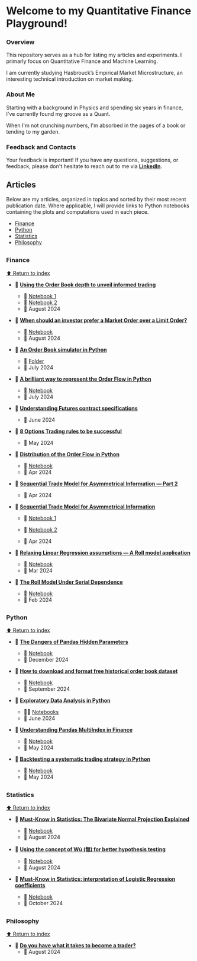 # Welcome to my Quantitative Finance Playground!

### Overview
This repository serves as a hub for listing my articles and experiments. I primarly focus on Quantitative Finance and Machine Learning.

I am currently studying Hasbrouck’s Empirical Market Microstructure, an interesting technical introduction on market making.

 
### About Me
Starting with a background in Physics and spending six years in finance, I've currently found my groove as a Quant.

When I'm not crunching numbers, I'm absorbed in the pages of a book or tending to my garden.


### Feedback and Contacts
Your feedback is important! If you have any questions, suggestions, or feedback, please don't hesitate to reach out to me via [**LinkedIn**](https://www.linkedin.com/in/luigi-battistoni/).


## Articles
Below are my articles, organized in topics and sorted by their most recent publication date. Where applicable, I will provide links to Python notebooks containing the plots and computations used in each piece.

- [Finance](#finance️)
- [Python](#python)
- [Statistics](#statistics)
- [Philosophy](#philosophy)

## 
##

### **Finance**
[⬆️ Return to index](#articles)

- 📄 **[Using the Order Book depth to unveil informed trading](https://medium.com/@lu.battistoni/using-the-order-book-depth-to-unveil-informed-trading-bc92b5288d94)**
  - 📓 [Notebook 1](https://github.com/Peropero0/quantitative_finance_playground/blob/main/notebooks/Hasbrouck_Market_Microstructure/order_book_simulations/experiment_2_informed_traders_and_depth.ipynb)
  - 📙 [Notebook 2](https://github.com/Peropero0/quantitative_finance_playground/blob/main/notebooks/Hasbrouck_Market_Microstructure/order_book_simulations/experiment_3_risk_and_depth.ipynb)
  - 📅 August 2024

- 📄 **[When should an investor prefer a Market Order over a Limit Order?](https://medium.com/@lu.battistoni/when-should-an-investor-prefer-a-market-order-over-a-limit-order-593bc0fd6dd9)**
  - 📓 [Notebook](https://github.com/Peropero0/quantitative_finance_playground/blob/main/notebooks/Hasbrouck_Market_Microstructure/order_book_simulations/experiment_1_CMSW_framework.ipynb)
  - 📅 August 2024

- 📄 [**An Order Book simulator in Python**](https://medium.com/@lu.battistoni/an-order-book-simulator-in-python-b7b59ec82258)  
  - 📁 [Folder](https://github.com/Peropero0/quantitative_finance_playground/tree/main/notebooks/Hasbrouck_Market_Microstructure/order_book_simulations)
  - 📅 July 2024


- 📄 [**A brilliant way to represent the Order Flow in Python**](https://medium.com/@lu.battistoni/a-brilliant-way-to-represent-the-order-flow-in-python-fb96318e1070)
  - 📓 [Notebook](https://github.com/Peropero0/quantitative_finance_playground/blob/main/notebooks/Hasbrouck_Market_Microstructure/order_book_simulations/order_flow_representation.ipynb)
  - 📅 July 2024

- 📄 [**Understanding Futures contract specifications**](https://medium.com/@lu.battistoni/understanding-futures-contract-specifications-c8be50844acd)
   - 📅 June 2024




- 📄 [**8 Options Trading rules to be successful**](https://medium.com/@lu.battistoni/8-options-trading-rules-to-be-successful-5418f469137f)
   - 📅 May 2024



- 📄 [**Distribution of the Order Flow in Python**](https://medium.com/technological-singularity/distribution-of-the-order-flow-in-python-d7ba059dbf13)
  - 📓 [Notebook](https://github.com/Peropero0/quantitative_finance_playground/blob/main/notebooks/Hasbrouck_Market_Microstructure/sequential_trade_model_part_3.ipynb)
  - 📅 Apr 2024


- 📄 [**Sequential Trade Model for Asymmetrical Information — Part 2**](https://medium.com/technological-singularity/sequential-trade-model-for-asymmetrical-information-part-2-74ce13070bdd)
  - 📅 Apr 2024

 

- 📄 [**Sequential Trade Model for Asymmetrical Information**](https://medium.com/@lu.battistoni/sequential-trade-model-for-asymmetrical-information-54245268f802)
  - 📓 [Notebook 1](https://github.com/Peropero0/quantitative_finance_playground/blob/main/notebooks/Hasbrouck_Market_Microstructure/sequential_trade_model.ipynb)

  - 📙 [Notebook 2](https://github.com/Peropero0/quantitative_finance_playground/blob/main/notebooks/Hasbrouck_Market_Microstructure/sequential_trade_model_part_2.ipynb)  
  - 📅 Apr 2024


- 📄 [**Relaxing Linear Regression assumptions — A Roll model application**](https://medium.com/@lu.battistoni/relaxing-linear-regression-assumptions-a-roll-model-application-59e310dde6ce)
  - 📓 [Notebook](https://github.com/Peropero0/quantitative_finance_playground/blob/main/notebooks/Hasbrouck_Market_Microstructure/roll_model_relaxing_of_assumptions.ipynb)
  - 📅 Mar 2024    


- 📄 [**The Roll Model Under Serial Dependence**](https://python.plainenglish.io/roll-model-under-serial-dependence-f9ba693446f9)
  - 📓 [Notebook](https://github.com/Peropero0/quantitative_finance_playground/blob/main/notebooks/Hasbrouck_Market_Microstructure/roll_model_serial_dependence.ipynb)
  - 📅 Feb 2024


##
### **Python**
[⬆️ Return to index](#articles)

- 📄 [**The Dangers of Pandas Hidden Parameters**](https://medium.com/@lu.battistoni/the-dangers-of-pandas-hidden-parameters-1e6a013345e0)
  - 📓 [Notebook](https://github.com/Peropero0/quantitative_finance_playground/blob/main/notebooks/general_python_tutorials/dangers_of_hidden_parameters.ipynb)
  - 📅 December 2024

- 📄 [**How to download and format free historical order book dataset**](https://medium.com/@lu.battistoni/how-to-download-and-format-free-historical-order-book-dataset-16b3a84a8e0e) 
  - 📓 [Notebook](https://github.com/Peropero0/quantitative_finance_playground/blob/main/notebooks/finance_notebooks/bybit_flow_analysis/format_flow_from_bybit.ipynb)
  - 📅 September 2024

- 📄 [**Exploratory Data Analysis in Python**](https://medium.com/@lu.battistoni/exploratory-data-analysis-in-python-6a41a7505f5b) 
  - 📓📙 [Notebooks](https://github.com/Peropero0/quantitative_finance_playground/tree/main/notebooks/finance_notebooks/temperature_analysis)
  - 📅 June 2024

- 📄 [**Understanding Pandas MultiIndex in Finance**](https://medium.com/@lu.battistoni/understanding-pandas-multiindex-in-finance-cdfdda16f792)
  - 📓 [Notebook](https://github.com/Peropero0/quantitative_finance_playground/blob/main/notebooks/general_python_tutorials/multiindexing_tutorial.ipynb)
  - 📅 May 2024


- 📄 [**Backtesting a systematic trading strategy in Python**](https://medium.com/@lu.battistoni/backtesting-a-systematic-trading-strategy-in-python-e08263e888ab)
  - 📓 [Notebook](https://github.com/Peropero0/quantitative_finance_playground/blob/main/notebooks/simple_vectorial_backtest/simple_vectorial_backtest.ipynb)
  - 📅 May 2024

##
### Statistics
[⬆️ Return to index](#articles)

- 📄 **[Must-Know in Statistics: The Bivariate Normal Projection Explained](https://medium.com/@lu.battistoni/must-know-in-statistics-the-bivariate-normal-projection-explained-ace7b2f70b5b)**
  - 📓 [Notebook](https://github.com/Peropero0/quantitative_finance_playground/blob/main/notebooks/Hasbrouck_Market_Microstructure/bivariate_normal_projection.ipynb)
  - 📅 August 2024

- 📄 **[Using the concept of Wú (無) for better hypothesis testing](https://medium.com/@lu.battistoni/using-the-concept-of-w%C3%BA-%E7%84%A1-for-better-hypothesis-testing-689fdbafaaf6)**
  - 📓 [Notebook](https://github.com/Peropero0/quantitative_finance_playground/blob/main/notebooks/statistics/wu_for_better_hypothesis_testing.ipynb)
  - 📅 August 2024

- 📄 **[Must-Know in Statistics: interpretation of Logistic Regression coefficients](https://medium.com/@lu.battistoni/must-know-in-statistics-interpretation-of-logistic-regression-coefficients-a332f74305fd)**
  - 📓 [Notebook](https://github.com/Peropero0/quantitative_finance_playground/blob/main/notebooks/statistics/interpretation_of_logistic_regression_estimations.ipynb)
  - 📅 October 2024


##
### Philosophy
[⬆️ Return to index](#articles)

- 📄 **[Do you have what it takes to become a trader?](https://medium.com/@lu.battistoni/do-you-have-what-it-takes-to-become-a-trader-cf3909e0f5da)**
  - 📅 August 2024



##